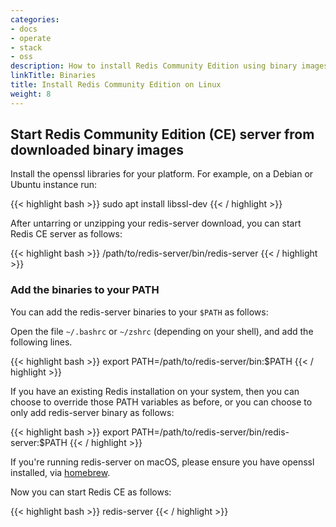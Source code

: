 ```yaml
---
categories:
- docs
- operate
- stack
- oss
description: How to install Redis Community Edition using binary images
linkTitle: Binaries
title: Install Redis Community Edition on Linux
weight: 8
---
```


## Start Redis Community Edition (CE) server from downloaded binary images

Install the openssl libraries for your platform. For example, on a Debian or Ubuntu instance run:

{{< highlight bash >}}
sudo apt install libssl-dev
{{< / highlight >}}

After untarring or unzipping your redis-server download, you can start Redis CE server as follows:

{{< highlight bash >}}
/path/to/redis-server/bin/redis-server
{{< / highlight >}}

### Add the binaries to your PATH

You can add the redis-server binaries to your `$PATH` as follows:

Open the file `~/.bashrc` or `~/zshrc` (depending on your shell), and add the following lines.

{{< highlight bash >}}
export PATH=/path/to/redis-server/bin:$PATH
{{< / highlight >}}

If you have an existing Redis installation on your system, then you can choose to override those PATH variables as before, or you can choose to only add redis-server binary as follows:

{{< highlight bash >}}
export PATH=/path/to/redis-server/bin/redis-server:$PATH
{{< / highlight >}}

If you're running redis-server on macOS, please ensure you have openssl installed, via [homebrew](https://brew.sh/).

Now you can start Redis CE as follows:

{{< highlight bash >}}
redis-server
{{< / highlight >}}
